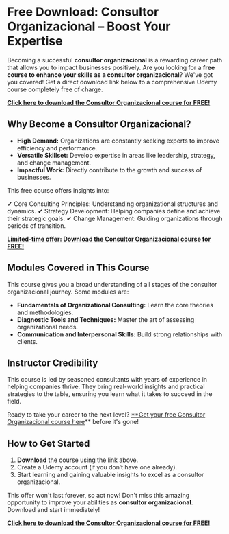 # Free Download: Consultor Organizacional – Boost Your Expertise

Becoming a successful **consultor organizacional** is a rewarding career path that allows you to impact businesses positively. Are you looking for a **free course to enhance your skills as a consultor organizacional**? We've got you covered! Get a direct download link below to a comprehensive Udemy course completely free of charge.

[**Click here to download the Consultor Organizacional course for FREE!**](https://udemywork.com/consultor-organizacional)

## Why Become a Consultor Organizacional?

*   **High Demand:** Organizations are constantly seeking experts to improve efficiency and performance.
*   **Versatile Skillset:** Develop expertise in areas like leadership, strategy, and change management.
*   **Impactful Work:** Directly contribute to the growth and success of businesses.

This free course offers insights into:

✔ Core Consulting Principles: Understanding organizational structures and dynamics.
✔ Strategy Development: Helping companies define and achieve their strategic goals.
✔ Change Management: Guiding organizations through periods of transition.

[**Limited-time offer: Download the Consultor Organizacional course for FREE!**](https://udemywork.com/consultor-organizacional)

## Modules Covered in This Course

This course gives you a broad understanding of all stages of the consultor organizacional journey. Some modules are:

*   **Fundamentals of Organizational Consulting:** Learn the core theories and methodologies.
*   **Diagnostic Tools and Techniques:** Master the art of assessing organizational needs.
*   **Communication and Interpersonal Skills:** Build strong relationships with clients.

## Instructor Credibility

This course is led by seasoned consultants with years of experience in helping companies thrive. They bring real-world insights and practical strategies to the table, ensuring you learn what it takes to succeed in the field.

Ready to take your career to the next level? [**Get your free Consultor Organizacional course here](https://udemywork.com/consultor-organizacional)** before it's gone!

## How to Get Started

1.  **Download** the course using the link above.
2.  Create a Udemy account (if you don’t have one already).
3.  Start learning and gaining valuable insights to excel as a consultor organizacional.

This offer won't last forever, so act now! Don't miss this amazing opportunity to improve your abilities as **consultor organizacional**. Download and start immediately!

[**Click here to download the Consultor Organizacional course for FREE!**](https://udemywork.com/consultor-organizacional)
